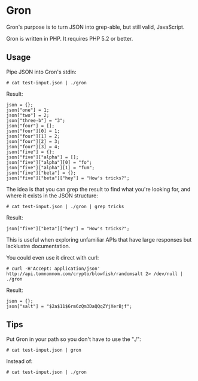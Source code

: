 # Gron

Gron's purpose is to turn JSON into grep-able, but still valid, JavaScript.

Gron is written in PHP. It requires PHP 5.2 or better.

## Usage

Pipe JSON into Gron's stdin:

    # cat test-input.json | ./gron

Result:

    json = {};
    json["one"] = 1;
    json["two"] = 2;
    json["three-b"] = "3";
    json["four"] = [];
    json["four"][0] = 1;
    json["four"][1] = 2;
    json["four"][2] = 3;
    json["four"][3] = 4;
    json["five"] = {};
    json["five"]["alpha"] = [];
    json["five"]["alpha"][0] = "fo";
    json["five"]["alpha"][1] = "fum";
    json["five"]["beta"] = {};
    json["five"]["beta"]["hey"] = "How's tricks?";

The idea is that you can grep the result to find what you're looking for, and where it exists in the JSON structure:

    # cat test-input.json | ./gron | grep tricks

Result: 

    json["five"]["beta"]["hey"] = "How's tricks?";

This is useful when exploring unfamiliar APIs that have large responses but lacklustre documentation. 

You could even use it direct with curl:

    # curl -H'Accept: application/json' http://api.tomnomnom.com/crypto/blowfish/randomsalt 2> /dev/null | ./gron

Result: 

    json = {};
    json["salt"] = "$2a$11$6rm6zQm3DaQQqZYjXerBjf";

## Tips

Put Gron in your path so you don't have to use the "./":

    # cat test-input.json | gron

Instead of:

    # cat test-input.json | ./gron


